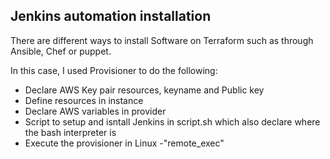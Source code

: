 ## Jenkins automation installation

There are different ways to install Software on Terraform such as through Ansible, Chef or puppet.

In this case, I used Provisioner to do the following:

* Declare AWS Key pair resources, keyname and Public key
* Define resources in instance
* Declare AWS variables in provider
* Script to setup and isntall Jenkins in script.sh which also declare where the bash interpreter is
* Execute the provisioner in Linux -"remote_exec"